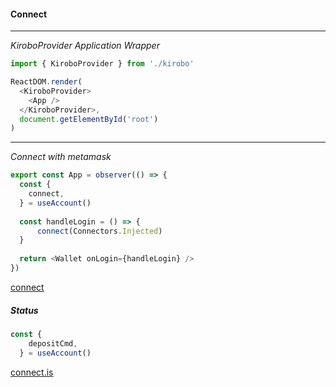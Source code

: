

#### Connect

------

*KiroboProvider Application Wrapper*

```typescript
import { KiroboProvider } from './kirobo'

ReactDOM.render(
  <KiroboProvider>
    <App />
  </KiroboProvider>,
  document.getElementById('root')
)

```

------

*Connect with metamask*

```typescript
export const App = observer(() => {
  const {
    connect,
  } = useAccount()
  
  const handleLogin = () => {
      connect(Connectors.Injected)
  }
  
  return <Wallet onLogin={handleLogin} />
})
```

<a href="/docs/api/stores/interfaces/IAccount#connect">connect</a>

##### Status

```typescript
const {
    depositCmd,
  } = useAccount()
```

<a href="/docs/api/stores/interfaces/ICmdStatus">connect.is</a>